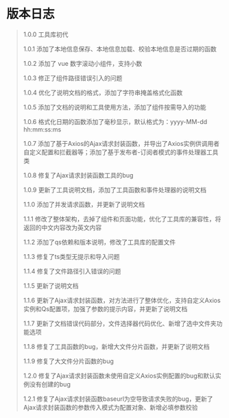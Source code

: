 # 版本日志

> 1.0.0  工具库初代  
>
> 1.0.1 添加了本地信息保存、本地信息加载、校验本地信息是否过期的函数  
>
> 1.0.2 添加了 vue 数字滚动小组件，支持小数  
>
> 1.0.3 修正了组件路径错误引入的问题  
>
> 1.0.4 优化了说明文档的格式，添加了字符串掩盖格式化函数  
>
> 1.0.5 添加了文档的说明和工具使用方法，添加了组件按需导入的功能  
>
> 1.0.6 格式化日期的函数添加了毫秒显示，默认格式为：yyyy-MM-dd hh:mm:ss:ms  
>
> 1.0.7 添加了基于Axios的Ajax请求封装函数，并导出了Axios实例供调用者自定义配置和拦截器等；添加了基于发布者-订阅者模式的事件处理器工具类  
>
> 1.0.8 修复了Ajax请求封装函数工具的bug  
>
> 1.0.9 更新了工具说明文档，添加了工具函数和事件处理器的说明文档  
>
> 1.1.0 添加了并发请求函数，并更新了说明文档  
>
> 1.1.1 修改了整体架构，去掉了组件和页面功能，优化了工具库的兼容性，将返回的中文内容改为英文内容  
>
> 1.1.2 添加了qs依赖和版本说明，修改了工具库的配置文件  
>
> 1.1.3 修复了ts类型无提示和导入问题  
>
> 1.1.4 修复了文件路径引入错误的问题  
>
> 1.1.5 更新了说明文档  
>
> 1.1.6 更新了Ajax请求封装函数，对方法进行了整体优化，支持自定义Axios实例和Qs配置项，加强了参数的提示内容，并更新了说明文档  
>
> 1.1.7 更新了文档错误代码部分，文件选择器代码优化、新增了选中文件夹功能选项  
>
> 1.1.8 修复了工具函数的bug，新增大文件分片函数，并更新了说明文档  
>
> 1.1.9 修复了大文件分片函数的bug  
>
> 1.2.0 修复了Ajax请求封装函数未使用自定义Axios实例配置的bug和默认实例没有创建的bug  
>
> 1.2.1 修复了Ajax请求封装函数baseurl为空导致请求失败的bug，更新了Ajax请求封装函数的参数传入模式为配置对象、新增必填参数校验  
